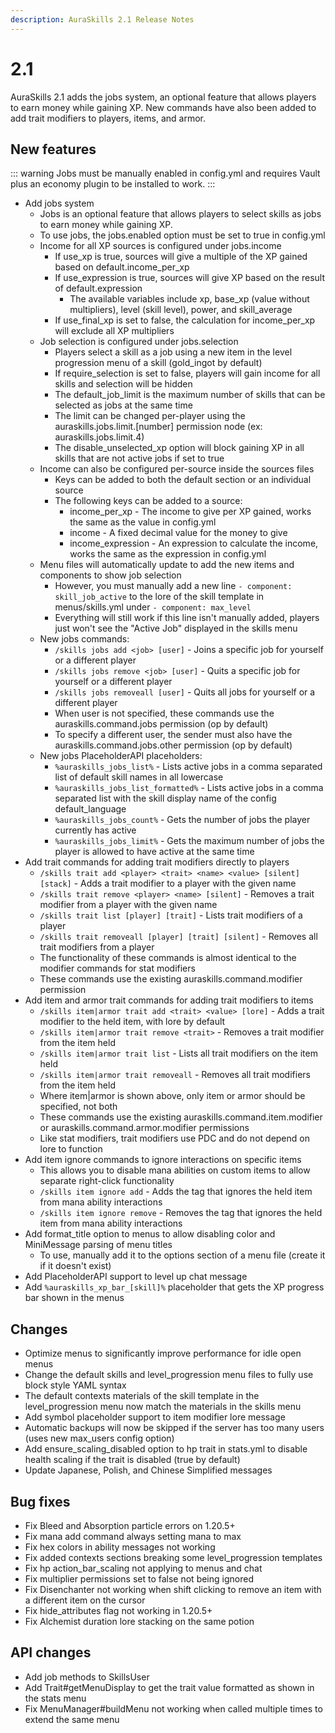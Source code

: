 ```yaml
---
description: AuraSkills 2.1 Release Notes
---
```


# 2.1

AuraSkills 2.1 adds the jobs system, an optional feature that allows players to earn money while gaining XP. New commands have also been added to add trait modifiers to players, items, and armor.

## New features

::: warning
Jobs must be manually enabled in config.yml and requires Vault plus an economy plugin to be installed to work.
:::

* Add jobs system
  * Jobs is an optional feature that allows players to select skills as jobs to earn money while gaining XP.
  * To use jobs, the jobs.enabled option must be set to true in config.yml
  * Income for all XP sources is configured under jobs.income
    * If use\_xp is true, sources will give a multiple of the XP gained based on default.income\_per\_xp
    * If use\_expression is true, sources will give XP based on the result of default.expression
      * The available variables include xp, base\_xp (value without multipliers), level (skill level), power, and skill\_average
    * If use\_final\_xp is set to false, the calculation for income\_per\_xp will exclude all XP multipliers
  * Job selection is configured under jobs.selection
    * Players select a skill as a job using a new item in the level progression menu of a skill (gold\_ingot by default)
    * If require\_selection is set to false, players will gain income for all skills and selection will be hidden
    * The default\_job\_limit is the maximum number of skills that can be selected as jobs at the same time
    * The limit can be changed per-player using the auraskills.jobs.limit.\[number] permission node (ex: auraskills.jobs.limit.4)
    * The disable\_unselected\_xp option will block gaining XP in all skills that are not active jobs if set to true
  * Income can also be configured per-source inside the sources files
    * Keys can be added to both the default section or an individual source
    * The following keys can be added to a source:
      * income\_per\_xp - The income to give per XP gained, works the same as the value in config.yml
      * income - A fixed decimal value for the money to give
      * income\_expression - An expression to calculate the income, works the same as the expression in config.yml
  * Menu files will automatically update to add the new items and components to show job selection
    * However, you must manually add a new line `- component: skill_job_active` to the lore of the skill template in menus/skills.yml under `- component: max_level`
    * Everything will still work if this line isn't manually added, players just won't see the "Active Job" displayed in the skills menu
  * New jobs commands:
    * `/skills jobs add <job> [user]` - Joins a specific job for yourself or a different player
    * `/skills jobs remove <job> [user]` - Quits a specific job for yourself or a different player
    * `/skills jobs removeall [user]` - Quits all jobs for yourself or a different player
    * When user is not specified, these commands use the auraskills.command.jobs permission (op by default)
    * To specify a different user, the sender must also have the auraskills.command.jobs.other permission (op by default)
  * New jobs PlaceholderAPI placeholders:
    * `%auraskills_jobs_list%` - Lists active jobs in a comma separated list of default skill names in all lowercase
    * `%auraskills_jobs_list_formatted%` - Lists active jobs in a comma separated list with the skill display name of the config default\_language
    * `%auraskills_jobs_count%` - Gets the number of jobs the player currently has active
    * `%auraskills_jobs_limit%` - Gets the maximum number of jobs the player is allowed to have active at the same time
* Add trait commands for adding trait modifiers directly to players
  * `/skills trait add <player> <trait> <name> <value> [silent] [stack]` - Adds a trait modifier to a player with the given name
  * `/skills trait remove <player> <name> [silent]` - Removes a trait modifier from a player with the given name
  * `/skills trait list [player] [trait]` - Lists trait modifiers of a player
  * `/skills trait removeall [player] [trait] [silent]` - Removes all trait modifiers from a player
  * The functionality of these commands is almost identical to the modifier commands for stat modifiers
  * These commands use the existing auraskills.command.modifier permission
* Add item and armor trait commands for adding trait modifiers to items
  * `/skills item|armor trait add <trait> <value> [lore]` - Adds a trait modifier to the held item, with lore by default
  * `/skills item|armor trait remove <trait>` - Removes a trait modifier from the item held
  * `/skills item|armor trait list` - Lists all trait modifiers on the item held
  * `/skills item|armor trait removeall` - Removes all trait modifiers from the item held
  * Where item|armor is shown above, only item or armor should be specified, not both
  * These commands use the existing auraskills.command.item.modifier or auraskills.command.armor.modifier permissions
  * Like stat modifiers, trait modifiers use PDC and do not depend on lore to function
* Add item ignore commands to ignore interactions on specific items
  * This allows you to disable mana abilities on custom items to allow separate right-click functionality
  * `/skills item ignore add` - Adds the tag that ignores the held item from mana ability interactions
  * `/skills item ignore remove` - Removes the tag that ignores the held item from mana ability interactions
* Add format\_title option to menus to allow disabling color and MiniMessage parsing of menu titles
  * To use, manually add it to the options section of a menu file (create it if it doesn't exist)
* Add PlaceholderAPI support to level up chat message
* Add `%auraskills_xp_bar_[skill]%` placeholder that gets the XP progress bar shown in the menus

## Changes

* Optimize menus to significantly improve performance for idle open menus
* Change the default skills and level\_progression menu files to fully use block style YAML syntax
* The default contexts materials of the skill template in the level\_progression menu now match the materials in the skills menu
* Add symbol placeholder support to item modifier lore message
* Automatic backups will now be skipped if the server has too many users (uses new max\_users config option)
* Add ensure\_scaling\_disabled option to hp trait in stats.yml to disable health scaling if the trait is disabled (true by default)
* Update Japanese, Polish, and Chinese Simplified messages

## Bug fixes

* Fix Bleed and Absorption particle errors on 1.20.5+
* Fix mana add command always setting mana to max
* Fix hex colors in ability messages not working
* Fix added contexts sections breaking some level\_progression templates
* Fix hp action\_bar\_scaling not applying to menus and chat
* Fix multiplier permissions set to false not being ignored
* Fix Disenchanter not working when shift clicking to remove an item with a different item on the cursor
* Fix hide\_attributes flag not working in 1.20.5+
* Fix Alchemist duration lore stacking on the same potion

## API changes

* Add job methods to SkillsUser
* Add Trait#getMenuDisplay to get the trait value formatted as shown in the stats menu
* Fix MenuManager#buildMenu not working when called multiple times to extend the same menu
